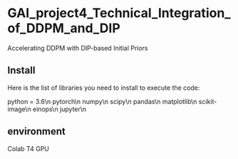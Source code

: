 # GAI_project4_Technical_Integration_of_DDPM_and_DIP
Accelerating DDPM with DIP-based Initial Priors

## Install
Here is the list of libraries you need to install to execute the code:

python = 3.6\n
pytorch\n
numpy\n
scipy\n
pandas\n
matplotlib\n
scikit-image\n
einops\n
jupyter\n

## environment
Colab T4 GPU


